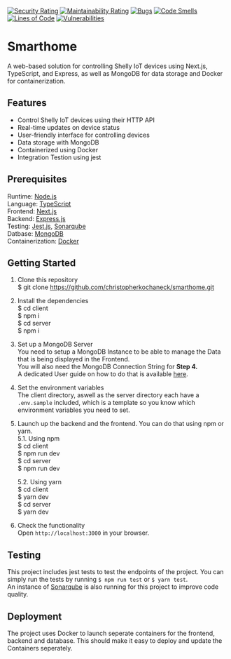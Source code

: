 [![Security Rating](https://sq.srv.tobiaswaelde.com/api/project_badges/measure?project=christopherkochaneck-projects_smarthome_AYXwFGMl3Y_sGPcAkl-p&metric=security_rating&token=6c205786c97fdadae683c396add669dcd40cd146)](https://sq.srv.tobiaswaelde.com/dashboard?id=christopherkochaneck-projects_smarthome_AYXwFGMl3Y_sGPcAkl-p) [![Maintainability Rating](https://sq.srv.tobiaswaelde.com/api/project_badges/measure?project=christopherkochaneck-projects_smarthome_AYXwFGMl3Y_sGPcAkl-p&metric=sqale_rating&token=6c205786c97fdadae683c396add669dcd40cd146)](https://sq.srv.tobiaswaelde.com/dashboard?id=christopherkochaneck-projects_smarthome_AYXwFGMl3Y_sGPcAkl-p) [![Bugs](https://sq.srv.tobiaswaelde.com/api/project_badges/measure?project=christopherkochaneck-projects_smarthome_AYXwFGMl3Y_sGPcAkl-p&metric=bugs&token=6c205786c97fdadae683c396add669dcd40cd146)](https://sq.srv.tobiaswaelde.com/dashboard?id=christopherkochaneck-projects_smarthome_AYXwFGMl3Y_sGPcAkl-p) [![Code Smells](https://sq.srv.tobiaswaelde.com/api/project_badges/measure?project=christopherkochaneck-projects_smarthome_AYXwFGMl3Y_sGPcAkl-p&metric=code_smells&token=6c205786c97fdadae683c396add669dcd40cd146)](https://sq.srv.tobiaswaelde.com/dashboard?id=christopherkochaneck-projects_smarthome_AYXwFGMl3Y_sGPcAkl-p) [![Lines of Code](https://sq.srv.tobiaswaelde.com/api/project_badges/measure?project=christopherkochaneck-projects_smarthome_AYXwFGMl3Y_sGPcAkl-p&metric=ncloc&token=6c205786c97fdadae683c396add669dcd40cd146)](https://sq.srv.tobiaswaelde.com/dashboard?id=christopherkochaneck-projects_smarthome_AYXwFGMl3Y_sGPcAkl-p) [![Vulnerabilities](https://sq.srv.tobiaswaelde.com/api/project_badges/measure?project=christopherkochaneck-projects_smarthome_AYXwFGMl3Y_sGPcAkl-p&metric=vulnerabilities&token=6c205786c97fdadae683c396add669dcd40cd146)](https://sq.srv.tobiaswaelde.com/dashboard?id=christopherkochaneck-projects_smarthome_AYXwFGMl3Y_sGPcAkl-p)

# Smarthome

A web-based solution for controlling Shelly IoT devices using Next.js, TypeScript, and Express, as well as MongoDB for data storage and Docker for containerization.

## Features

- Control Shelly IoT devices using their HTTP API
- Real-time updates on device status
- User-friendly interface for controlling devices
- Data storage with MongoDB
- Containerized using Docker
- Integration Testion using jest

## Prerequisites

Runtime: [Node.js](https://nodejs.org/en/download/)<br>
Language: [TypeScript](https://www.typescriptlang.org/)<br>
Frontend: [Next.js](https://nextjs.org/)<br>
Backend: [Express.js](https://expressjs.com/)<br>
Testing: [Jest.js](https://jestjs.io/), [Sonarqube](https://www.sonarsource.com/products/sonarqube/)<br>
Datbase: [MongoDB](https://www.mongodb.com/)<br>
Containerization: [Docker](https://www.docker.com/)<br>

## Getting Started

1. Clone this repository<br>
   $ git clone https://github.com/christopherkochaneck/smarthome.git

2. Install the dependencies<br>
   $ cd client<br>
   $ npm i<br>
   $ cd server<br>
   $ npm i<br>

3. Set up a MongoDB Server<br>
   You need to setup a MongoDB Instance to be able to manage the Data that is being displayed in the Frontend.<br>
   You will also need the MongoDB Connection String for <strong>Step 4.</strong><br>
   A dedicated User guide on how to do that is available [here](https://www.prisma.io/dataguide/mongodb/setting-up-a-local-mongodb-database).

4. Set the environment variables<br>
   The client directory, aswell as the server directory each have a `.env.sample` included, which is a template so you know which environment variables you need to set.

5. Launch up the backend and the frontend. You can do that using npm or yarn.<br>
   5.1. Using npm<br>
   $ cd client<br>
   $ npm run dev<br>
   $ cd server<br>
   $ npm run dev<br>

   5.2. Using yarn<br>
   $ cd client<br>
   $ yarn dev<br>
   $ cd server<br>
   $ yarn dev<br>

6. Check the functionality<br>
   Open `http://localhost:3000` in your browser.

## Testing

This project includes jest tests to test the endpoints of the project.
You can simply run the tests by running `$ npm run test` or `$ yarn test`.<br>
An instance of [Sonarqube](https://www.sonarsource.com/products/sonarqube/) is also running for this project to improve code quality.

## Deployment

The project uses Docker to launch seperate containers for the frontend, backend and database. This should make it easy to deploy and update the Containers seperately.<br>
